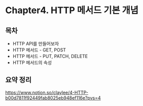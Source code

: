 # Chapter4. HTTP 메서드 기본 개념

## 목차

- HTTP API를 만들어보자
- HTTP 메서드 - GET, POST
- HTTP 메서드 - PUT, PATCH, DELETE
- HTTP 메서드의 속성

## 요약 정리

https://www.notion.so/claylee/4-HTTP-b00d7811f92449fab8025eb948ef116e?pvs=4
